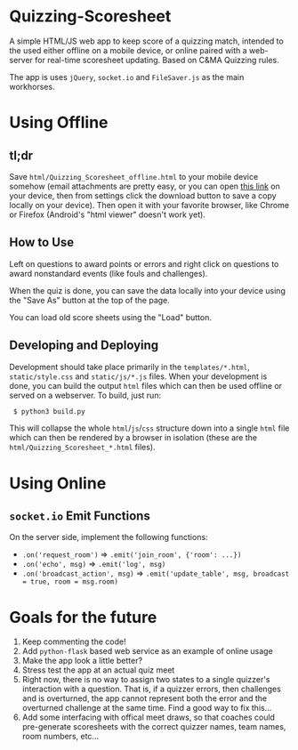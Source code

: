 # Quizzing-Scoresheet
A simple HTML/JS web app to keep score of a quizzing match, intended to the used either offline on a mobile device, or online paired with a web-server for real-time scoresheet updating. Based on C&MA Quizzing rules.

The app is uses `jQuery`, `socket.io` and `FileSaver.js` as the main workhorses.

# Using Offline
## tl;dr
Save `html/Quizzing_Scoresheet_offline.html` to your mobile device somehow (email
attachments are pretty easy, or you can open [this link](https://raw.githubusercontent.com/jonathanvanschenck/Quizzing-Scoresheet/master/html/Quizzing_Scoresheet_offline.html) on
your device, then from settings click the download button to save a copy locally on your device). Then open it with your favorite browser, like Chrome or Firefox (Android's
"html viewer" doesn't work yet).

## How to Use
Left on questions to award points or errors and right click on questions to award nonstandard events (like fouls and challenges).

When the quiz is done, you can save the data locally into your device using the "Save As" button at the top of the page.

You can load old score sheets using the "Load" button.

## Developing and Deploying
Development should take place primarily in the `templates/*.html`, `static/style.css` and `static/js/*.js` files. When your development is done, you can build the output `html` files which can then be used offline or served on a webserver. To build, just run:
```bash
 $ python3 build.py
 ```
 This will collapse the whole `html`/`js`/`css` structure down into a single `html` file which can then be rendered by a browser in isolation (these are the `html/Quizzing_Scoresheet_*.html` files).

# Using Online

## `socket.io` Emit Functions
 On the server side, implement the following functions:
 * `.on('request_room')` => `.emit('join_room', {'room': ...})`
 * `.on('echo', msg)` => `.emit('log', msg)`
 * `.on('broadcast_action', msg)` => `.emit('update_table', msg, broadcast = true, room = msg.room)`


# Goals for the future
 1) Keep commenting the code!
 3) Add `python-flask` based web service as an example of online usage
 5) Make the app look a little better?
 7) Stress test the app at an actual quiz meet
 8) Right now, there is no way to assign two states to a single quizzer's interaction with a question. That is, if a quizzer errors, then challenges and is overturned, the app cannot represent both the error and the overturned challenge at the same time. Find a good way to fix this...
 9) Add some interfacing with offical meet draws, so that coaches could pre-generate scoresheets with the correct quizzer names, team names, room numbers, etc...
